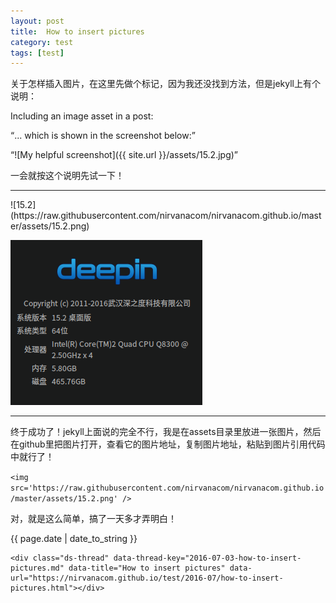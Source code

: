```yaml
---
layout: post
title:  How to insert pictures
category: test
tags: [test]
---
```

<body>
<p>关于怎样插入图片，在这里先做个标记，因为我还没找到方法，但是jekyll上有个说明：</p>
<p>Including an image asset in a post:</p>
<p><q>... which is shown in the screenshot below:</q></p>
<p><q>![My helpful screenshot]({{ site.url }}/assets/15.2.jpg)</q></p>
<p>一会就按这个说明先试一下！</p>
<hr/>
<p>![15.2](https://raw.githubusercontent.com/nirvanacom/nirvanacom.github.io/master/assets/15.2.png)</p>
<p><img src='https://raw.githubusercontent.com/nirvanacom/nirvanacom.github.io/master/assets/15.2.png' /></p>
<hr/>
<p>终于成功了！jekyll上面说的完全不行，我是在assets目录里放进一张图片，然后在github里把图片打开，查看它的图片地址，复制图片地址，粘贴到图片引用代码中就行了！</p>
<p><code>&ltimg src='https://raw.githubusercontent.com/nirvanacom/nirvanacom.github.io/master/assets/15.2.png' /&gt</code></p>
<p>对，就是这么简单，搞了一天多才弄明白！</p>

{{ page.date | date_to_string }}

<!-- 多说评论框 start -->
	<div class="ds-thread" data-thread-key="2016-07-03-how-to-insert-pictures.md" data-title="How to insert pictures" data-url="https://nirvanacom.github.io/test/2016-07/how-to-insert-pictures.html"></div>
<!-- 多说评论框 end -->
<!-- 多说公共JS代码 start (一个网页只需插入一次) -->
<script type="text/javascript">
var duoshuoQuery = {short_name:"nirvanacom"};
	(function() {
		var ds = document.createElement('script');
		ds.type = 'text/javascript';ds.async = true;
		ds.src = (document.location.protocol == 'https:' ? 'https:' : 'http:') + '//static.duoshuo.com/embed.js';
		ds.charset = 'UTF-8';
		(document.getElementsByTagName('head')[0] 
		 || document.getElementsByTagName('body')[0]).appendChild(ds);
	})();
	</script>
<!-- 多说公共JS代码 end -->

</body>
